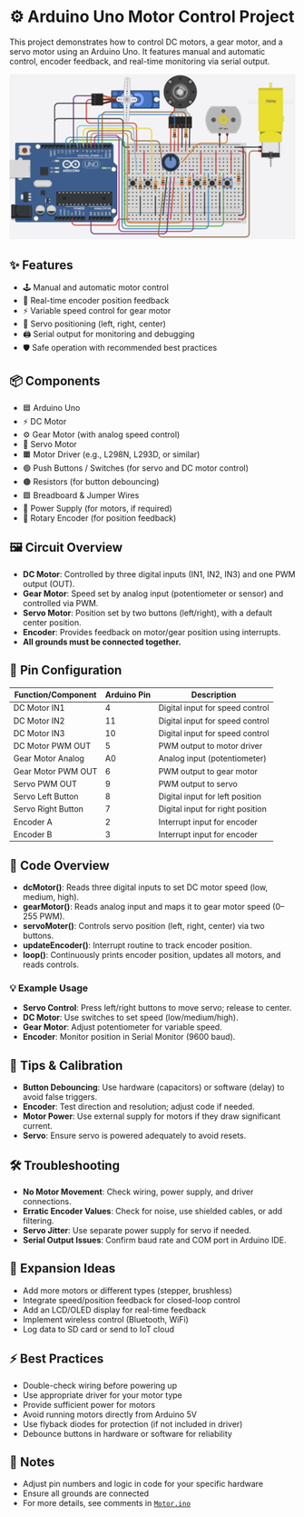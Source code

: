 # ⚙️ Arduino Uno Motor Control Project

This project demonstrates how to control DC motors, a gear motor, and a servo motor using an Arduino Uno. It features manual and automatic control, encoder feedback, and real-time monitoring via serial output.

![Motor Circuit Diagram](image.png)

## ✨ Features
- 🕹️ Manual and automatic motor control
- 🔄 Real-time encoder position feedback
- ⚡ Variable speed control for gear motor
- 🔄 Servo positioning (left, right, center)
- 🖨️ Serial output for monitoring and debugging
- 🛡️ Safe operation with recommended best practices

## 📦 Components
- 🟦 Arduino Uno
- ⚡ DC Motor
- ⚙️ Gear Motor (with analog speed control)
- 🔄 Servo Motor
- 🟧 Motor Driver (e.g., L298N, L293D, or similar)
- 🟢 Push Buttons / Switches (for servo and DC motor control)
- 🟤 Resistors (for button debouncing)
- 🟩 Breadboard & Jumper Wires
- 🔋 Power Supply (for motors, if required)
- 🧭 Rotary Encoder (for position feedback)

## 🖼️ Circuit Overview
- **DC Motor**: Controlled by three digital inputs (IN1, IN2, IN3) and one PWM output (OUT).
- **Gear Motor**: Speed set by analog input (potentiometer or sensor) and controlled via PWM.
- **Servo Motor**: Position set by two buttons (left/right), with a default center position.
- **Encoder**: Provides feedback on motor/gear position using interrupts.
- **All grounds must be connected together.**

## 🔌 Pin Configuration
| Function/Component   | Arduino Pin | Description                        |
|---------------------|-------------|------------------------------------|
| DC Motor IN1        | 4           | Digital input for speed control    |
| DC Motor IN2        | 11          | Digital input for speed control    |
| DC Motor IN3        | 10          | Digital input for speed control    |
| DC Motor PWM OUT    | 5           | PWM output to motor driver         |
| Gear Motor Analog   | A0          | Analog input (potentiometer)       |
| Gear Motor PWM OUT  | 6           | PWM output to gear motor           |
| Servo PWM OUT       | 9           | PWM output to servo                |
| Servo Left Button   | 8           | Digital input for left position    |
| Servo Right Button  | 7           | Digital input for right position   |
| Encoder A           | 2           | Interrupt input for encoder        |
| Encoder B           | 3           | Interrupt input for encoder        |

## 📝 Code Overview
- **dcMotor()**: Reads three digital inputs to set DC motor speed (low, medium, high).
- **gearMotor()**: Reads analog input and maps it to gear motor speed (0–255 PWM).
- **servoMoter()**: Controls servo position (left, right, center) via two buttons.
- **updateEncoder()**: Interrupt routine to track encoder position.
- **loop()**: Continuously prints encoder position, updates all motors, and reads controls.

### 💡 Example Usage
- **Servo Control**: Press left/right buttons to move servo; release to center.
- **DC Motor**: Use switches to set speed (low/medium/high).
- **Gear Motor**: Adjust potentiometer for variable speed.
- **Encoder**: Monitor position in Serial Monitor (9600 baud).

## 🧪 Tips & Calibration
- **Button Debouncing**: Use hardware (capacitors) or software (delay) to avoid false triggers.
- **Encoder**: Test direction and resolution; adjust code if needed.
- **Motor Power**: Use external supply for motors if they draw significant current.
- **Servo**: Ensure servo is powered adequately to avoid resets.

## 🛠️ Troubleshooting
- **No Motor Movement**: Check wiring, power supply, and driver connections.
- **Erratic Encoder Values**: Check for noise, use shielded cables, or add filtering.
- **Servo Jitter**: Use separate power supply for servo if needed.
- **Serial Output Issues**: Confirm baud rate and COM port in Arduino IDE.

## 🚀 Expansion Ideas
- Add more motors or different types (stepper, brushless)
- Integrate speed/position feedback for closed-loop control
- Add an LCD/OLED display for real-time feedback
- Implement wireless control (Bluetooth, WiFi)
- Log data to SD card or send to IoT cloud

## ⚡ Best Practices
- Double-check wiring before powering up
- Use appropriate driver for your motor type
- Provide sufficient power for motors
- Avoid running motors directly from Arduino 5V
- Use flyback diodes for protection (if not included in driver)
- Debounce buttons in hardware or software for reliability

## 📝 Notes
- Adjust pin numbers and logic in code for your specific hardware
- Ensure all grounds are connected
- For more details, see comments in [`Motor.ino`](Motor.ino)
